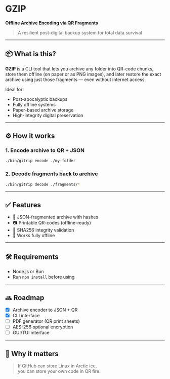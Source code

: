 # GZIP

**Offline Archive Encoding via QR Fragments**  
> A resilient post-digital backup system for total data survival

---

## 📦 What is this?

**GZIP** is a CLI tool that lets you archive any folder into QR-code chunks, store them offline (on paper or as PNG images), and later restore the exact archive using just those fragments — even without internet access.

Ideal for:
- Post-apocalyptic backups  
- Fully offline systems  
- Paper-based archive storage  
- High-integrity digital preservation  

---

## ⚙️ How it works

### 1. Encode archive to QR + JSON

```bash
./bin/gitrip encode ./my-folder
```

### 2. Decode fragments back to archive
```bash
./bin/gitrip decode ./fragments/*
```


---

## ✅ Features

- 🧾 JSON-fragmented archive with hashes  
- 📷 Printable QR-codes (offline-ready)  
- 🔐 SHA256 integrity validation  
- 📡 Works fully offline  

---

## 🛠 Requirements

- Node.js or Bun  
- Run `npm install` before using  

---

## 🔜 Roadmap

- [x] Archive encoder to JSON + QR  
- [x] CLI interface  
- [ ] PDF generator (QR print sheets)  
- [ ] AES-256 optional encryption  
- [ ] GUI/TUI interface  

---

## 🧠 Why it matters

> If GitHub can store Linux in Arctic ice,  
> you can store your own code in QR fire.
